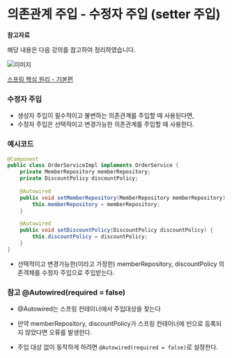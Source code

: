 # 의존관계 주입 - 수정자 주입 (setter 주입)

**참고자료**

해당 내용은 다음 강의를 참고하여 정리하였습니다.

![이미지](https://cdn.inflearn.com/public/courses/325969/cover/2868c757-5886-4508-a140-7cb68a83dfd8/325969-eng.png)

[스프링 핵심 원리 - 기본편](https://www.inflearn.com/course/%EC%8A%A4%ED%94%84%EB%A7%81-%ED%95%B5%EC%8B%AC-%EC%9B%90%EB%A6%AC-%EA%B8%B0%EB%B3%B8%ED%8E%B8/dashboard)




### 수정자 주입

- 생성자 주입이 필수적이고 불변하는 의존관계를 주입할 때 사용된다면,
- 수정자 주입은 선택적이고 변경가능한 의존관계를 주입할 때 사용한다.



### 예시코드

```java
@Component
public class OrderServiceImpl implements OrderService {
    private MemberRepository memberRepository;
    private DiscountPolicy discountPolicy;
    
    @Autowired
    public void setMemberRepository(MemberRepository memberRepository) {
        this.memberRepository = memberRepository;
    }
    
    @Autowired
    public void setDiscountPolicy(DiscountPolicy discountPolicy) {
        this.discountPolicy = discountPolicy;
    }
}
```

- 선택적이고 변경가능한(이라고 가정한) memberRepository, discountPolicy 의존객체를 수정자 주입으로 주입받는다.



### 참고 @Autowired(required = false)

- @Autowired는 스프링 컨테이너에서 주입대상을 찾는다

- 만약 memberRepository, discountPolicy가 스프링 컨테이너에 빈으로 등록되지 않았다면 오류를 발생한다.
- 주입 대상 없이 동작하게 하려면 `@Autowired(required = false)`로 설정한다.